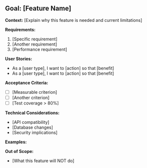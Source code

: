 ## Goal: [Feature Name]

**Context:**
[Explain why this feature is needed and current limitations]

**Requirements:**
1. [Specific requirement]
2. [Another requirement]
3. [Performance requirement]

**User Stories:**
- As a [user type], I want to [action] so that [benefit]
- As a [user type], I want to [action] so that [benefit]

**Acceptance Criteria:**
- [ ] [Measurable criterion]
- [ ] [Another criterion]
- [ ] [Test coverage > 80%]

**Technical Considerations:**
- [API compatibility]
- [Database changes]
- [Security implications]

**Examples:**

**Out of Scope:**
- [What this feature will NOT do]
